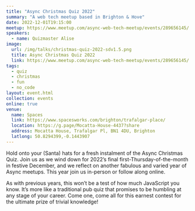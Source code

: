 ```yaml
---
title: "Async Christmas Quiz 2022"
summary: "A web tech meetup based in Brighton & Hove"
date: 2022-12-01T19:15:00
meetup: https://www.meetup.com/async-web-tech-meetup/events/289656145/
speakers:
  - name: Quizmaster Alise
image:
  url: /img/talks/christmas-quiz-2022-sdv1.5.png
  title: Async Christmas Quiz 2022
  link: https://www.meetup.com/async-web-tech-meetup/events/289656145/
tags:
  - quiz
  - christmas
  - fun
  - no_code
layout: event.html
collection: events
online: true
venue:
  name: Spaces
  link: https://www.spacesworks.com/brighton/trafalgar-place/
  location: https://g.page/Mocatta-House-4437?share
  address: Mocatta House, Trafalgar Pl, BN1 4DU, Brighton
  latlong: 50.8294399,-0.1443907
---
```


Hold onto your (Santa) hats for a fresh instalment of the Async Christmas Quiz. Join us as we wind down for 2022’s final first-Thursday-of-the-month in festive December, and we reflect on another fabulous and varied year of Async meetups. This year join us in-person or follow along online.

As with previous years, this won’t be a test of how much JavaScript you know. It’s more like a traditional pub quiz that promises to be humbling at any stage of your career. Come one, come all for this earnest contest for the ultimate prize of trivial knowledge!
